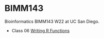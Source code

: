 # BIMM143
Bioinformatics BIMM143 W22 at UC San Diego.

- Class 06 [Writing R Functions](https://github.com/arifon134340/BIMM143/blob/main/class06/class06.pdf)

